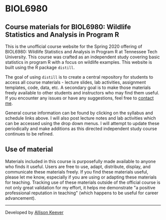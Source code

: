 # BIOL6980  

## Course materials for BIOL6980: Wildlife Statistics and Analysis in Program R  

This is the unofficial course website for the Spring 2020 offering of BIOL6980: Wildlife Statistics and Analysis in Program R at Tennessee Tech University. This course was crafted as an independent study covering basic statistics in program R with a focus on wildlife examples. This website is built using the R package `distill`.  

The goal of using `distill` is to create a central repository for students to access all course materials - lecture slides, lab activities, assignment templates, code, data, etc. A secondary goal is to make those materials freely available to other students and instructors who may find them useful. If you encounter any issues or have any suggestions, feel free to [contact me](https://ackeeve.netlify.app/contact/).

General course information can be found by clicking on the syllabus and schedule links above. I will also post lecture notes and lab activities which can be accessed using the drop down menus. I will attempt to update these periodically and make additions as this directed independent study course continues to be refined.


## Use of material  

Materials included in this course is purposefully made available to anyone who finds it useful. Users are free to use, adapt, distribute, display, and communicate these materials freely. If you find these materials useful, please let me know, especially if you are using or adapting these materials for teaching. Tracking use of these materials outside of the official course is not only great validation for my effort, it helps me demonstrate "a positive professional reputation in teaching" (which happens to be useful for career advancement).  


---  

Developed by [Allison Keever](https://ackeeve.netlify.app/)